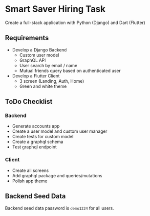 # Smart Saver Hiring Task

Create a full-stack application with Python (Django) and Dart (Flutter)

## Requirements

- Develop a Django Backend
  - Custom user model
  - GraphQL API
  - User search by email / name
  - Mutual friends query based on authenticated user
- Develop a Flutter Client
  - 3 screen (Landing, Auth, Home)
  - Green and white theme

## ToDo Checklist

### Backend

- Generate accounts app
- Create a user model and custom user manager
- Create tests for custom model
- Create a graphql schema
- Test graphql endpoint

### Client

- Create all screens
- Add graphql package and queries/mutations
- Polish app theme

## Backend Seed Data

Backend seed data password is `demo1234` for all users.
